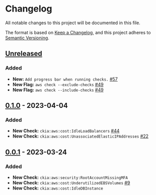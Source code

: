 # Changelog
All notable changes to this project will be documented in this file.

The format is based on [Keep a Changelog](https://keepachangelog.com/en/1.0.0/),
and this project adheres to [Semantic Versioning](https://semver.org/spec/v2.0.0.html).

## [Unreleased]
### Added
- **New:** `Add progress bar when running checks.` [#57](https://github.com/brittandeyoung/ckia/issues/57)
- **New Flag:** `aws check --exclude-checks` [#49](https://github.com/brittandeyoung/ckia/issues/49)
- **New Flag:** `aws check --include-checks` [#49](https://github.com/brittandeyoung/ckia/issues/49)

## [0.1.0] - 2023-04-04
### Added
- **New Check:** `ckia:aws:cost:IdleLoadBalancers` [#44](https://github.com/brittandeyoung/ckia/issues/44)
- **New Check:** `ckia:aws:cost:UnassociatedElasticIPAddresses` [#22](https://github.com/brittandeyoung/ckia/issues/22)

## [0.0.1] - 2023-03-24
### Added
- **New Check:** `ckia:aws:security:RootAccountMissingMFA`
- **New Check:** `ckia:aws:cost:UnderutilizedEBSVolumes` [#9](https://github.com/brittandeyoung/ckia/issues/9)
- **New Check:** `ckia:aws:cost:IdleDBInstance`

[Unreleased]: https://github.com/brittandeyoung/ckia/compare/v0.1.0..HEAD
[0.1.0]: https://github.com/brittandeyoung/ckia/compare/v0.0.1..v0.1.0
[0.0.1]: https://github.com/brittandeyoung/ckia/tree/v0.0.1